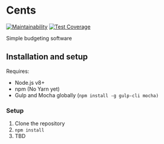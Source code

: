 # Cents

[![Maintainability](https://api.codeclimate.com/v1/badges/250c3407997b1ff09e31/maintainability)](https://codeclimate.com/github/billpatrianakos/cents/maintainability) [![Test Coverage](https://api.codeclimate.com/v1/badges/250c3407997b1ff09e31/test_coverage)](https://codeclimate.com/github/billpatrianakos/cents/test_coverage)

Simple budgeting software

## Installation and setup

Requires:

- Node.js v8+
- npm (No Yarn yet)
- Gulp and Mocha globally (`npm install -g gulp-cli mocha)`

### Setup

1. Clone the repository
2. `npm install`
3. TBD
